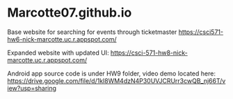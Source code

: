 # Marcotte07.github.io

Base website for searching for events through ticketmaster
https://csci571-hw6-nick-marcotte.uc.r.appspot.com/

Expanded website with updated UI:
https://csci-571-hw8-nick-marcotte.uc.r.appspot.com/

Android app source code is under HW9 folder, video demo located here: https://drive.google.com/file/d/1kl8WM4dzN4P30UVJCRUrr3cwQB_nj66T/view?usp=sharing

